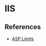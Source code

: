 # IIS

## References

- [ASP Limits <limits>](https://docs.microsoft.com/en-us/iis/configuration/system.webserver/asp/limits)


